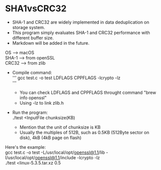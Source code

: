 # SHA1vsCRC32
- SHA-1 and CRC32 are widely implemented in data deduplication on storage system.  
- This program simply evaluates SHA-1 and CRC32 performance with different buffer size.  
- Markdown will be added in the future.  

OS --> macOS  
SHA-1 --> from openSSL  
CRC32 --> from zlib  

- Compile command:  
'''
gcc test.c -o test LDFLAGS CPPFLAGS -lcrypto -lz  
'''
  - You can check LDFLAGS and CPPFLAGS throught command "brew info openssl"  
  - Using -lz to link zlib.h  

- Run the program:  
./test <InputFile chunksize(KB)  
  - Mention that the unit of chunksize is KB  
  - Usually the multiples of 512B, such as 0.5KB (512Byte sector on disk), 4kB (4kB page on flash)  


Here's the example:  
gcc test.c -o test -L/usr/local/opt/openssl@1.1/lib -I/usr/local/opt/openssl@1.1/include -lcrypto -lz  
./test <linux-5.3.5.tar.xz 0.5
